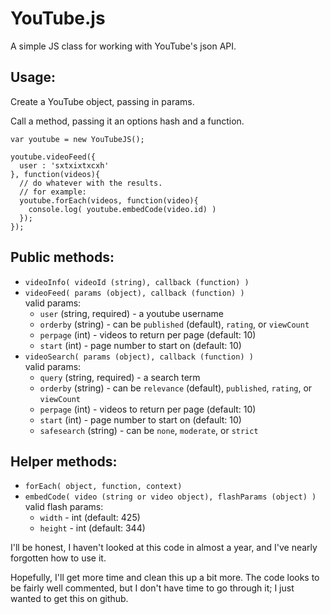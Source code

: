 YouTube.js
==========

A simple JS class for working with YouTube's json API.

Usage:
------

Create a YouTube object, passing in params.

Call a method, passing it an options hash and a function. 

    var youtube = new YouTubeJS();

    youtube.videoFeed({
      user : 'sxtxixtxcxh'
    }, function(videos){
      // do whatever with the results.
      // for example: 
      youtube.forEach(videos, function(video){ 
        console.log( youtube.embedCode(video.id) ) 
      });
    });
    
Public methods:
---------------

- `videoInfo( videoId (string), callback (function) )`
- `videoFeed( params (object), callback (function) )`  
  valid params:
  - `user` (string, required) - a youtube username 
  - `orderby` (string) - can be `published` (default), `rating`, or `viewCount`
  - `perpage` (int) - videos to return per page (default: 10)
  - `start` (int) - page number to start on (default: 10)  
- `videoSearch( params (object), callback (function) )`  
  valid params:
  - `query` (string, required) - a search term 
  - `orderby` (string) - can be `relevance` (default), `published`, `rating`, or `viewCount`
  - `perpage` (int) - videos to return per page (default: 10)
  - `start` (int) - page number to start on (default: 10)
  - `safesearch` (string) - can be `none`, `moderate`, or `strict`

Helper methods:
---------------
- `forEach( object, function, context)`
- `embedCode( video (string or video object), flashParams (object) )`  
  valid flash params:
  - `width` - int (default: 425)
  - `height` - int (default: 344)

I'll be honest, I haven't looked at this code in almost a year, and I've nearly forgotten how to use it.

Hopefully, I'll get more time and clean this up a bit more. The code looks to be fairly well commented, but I don't have time to go through it; I just wanted to get this on github.